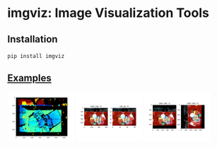 # imgviz: Image Visualization Tools

## Installation

```bash
pip install imgviz
```


## [Examples](examples)

<img src="examples/.readme/depth2rgb.jpg" width="30%" /> <img src="examples/.readme/resize.jpg" width="30%" /> <img src="examples/.readme/centerize.jpg" width="30%" />
